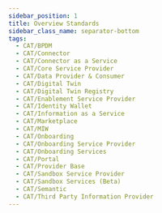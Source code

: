 ```yaml
---
sidebar_position: 1
title: Overview Standards
sidebar_class_name: separator-bottom
tags:
  - CAT/BPDM
  - CAT/Connector
  - CAT/Connector as a Service
  - CAT/Core Service Provider
  - CAT/Data Provider & Consumer
  - CAT/Digital Twin
  - CAT/Digital Twin Registry
  - CAT/Enablement Service Provider
  - CAT/Identity Wallet
  - CAT/Information as a Service
  - CAT/Marketplace
  - CAT/MIW
  - CAT/Onboarding
  - CAT/Onboarding Service Provider
  - CAT/Onboarding Services
  - CAT/Portal
  - CAT/Provider Base
  - CAT/Sandbox Service Provider
  - CAT/Sandbox Services (Beta)
  - CAT/Semantic
  - CAT/Third Party Information Provider
---
```

